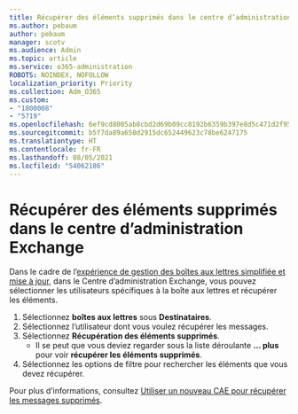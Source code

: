 ```yaml
---
title: Récupérer des éléments supprimés dans le centre d’administration Exchange
ms.author: pebaum
author: pebaum
manager: scotv
ms.audience: Admin
ms.topic: article
ms.service: o365-administration
ROBOTS: NOINDEX, NOFOLLOW
localization_priority: Priority
ms.collection: Adm_O365
ms.custom:
- "1800008"
- "5719"
ms.openlocfilehash: 6ef9cd8005ab8cbd2d69b09cc8192b6359b397e8d5c471d2f958ae1e751d7797
ms.sourcegitcommit: b5f7da89a650d2915dc652449623c78be6247175
ms.translationtype: HT
ms.contentlocale: fr-FR
ms.lasthandoff: 08/05/2021
ms.locfileid: "54062186"
---
```

# <a name="recover-deleted-items-from-exchange-admin-center"></a>Récupérer des éléments supprimés dans le centre d’administration Exchange

Dans le cadre de l’[expérience de gestion des boîtes aux lettres simplifiée et mise à jour](https://admin.exchange.microsoft.com/#/mailboxes), dans le Centre d’administration Exchange, vous pouvez sélectionner les utilisateurs spécifiques à la boîte aux lettres et récupérer les éléments.

1. Sélectionnez **boîtes aux lettres** sous **Destinataires**.
2. Sélectionnez l’utilisateur dont vous voulez récupérer les messages.
3. Sélectionnez **Récupération des éléments supprimés**.
    - Il se peut que vous deviez regarder sous la liste déroulante **... plus** pour voir **récupérer les éléments supprimés**.
4. Sélectionnez les options de filtre pour rechercher les éléments que vous devez récupérer.

Pour plus d’informations, consultez [Utiliser un nouveau CAE pour récupérer les messages supprimés](/exchange/recipients-in-exchange-online/manage-user-mailboxes/recover-deleted-messages#use-new-eac-for-recovering-deleted-messages).
